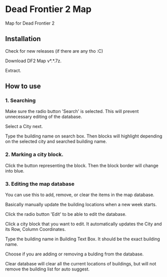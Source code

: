 # Dead Frontier 2 Map
Map for Dead Frontier 2

## Installation

Check for new releases (if there are any tho :C)

Download DF2 Map v*.*.7z.

Extract.

## How to use
### 1. Searching

Make sure the radio button 'Search' is selected. This will prevent unnecessary editing of the database.

Select a City next.

Type the building name on search box. Then blocks will highlight depending on the selected city and searched building name.

### 2. Marking a city block.

Click the button representing the block. Then the block border will change into blue.

### 3. Editing the map database

You can use this to add, remove, or clear the items in the map database. 

Basically manually update the building locations when a new week starts.

Click the radio button 'Edit' to be able to edit the database.
	
Click a city block that you want to edit. It automatically updates the City and its Row, Column Coordinates.
	
Type the building name in Building Text Box. It should be the exact building name.
	
Choose if you are adding or removing a bulding from the database. 
	
Clear database will clear all the current locations of buildings, but will not remove the building list for auto suggest.

